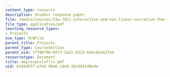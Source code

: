 ```yaml
---
content_type: resource
description: Student response paper.
file: /media/courses/21w-765j-interactive-and-non-linear-narrative-theory-and-practice-spring-2004/61d4d97fe74290a61de920c603148e4e_meprespnslxflrs.pdf
file_type: application/pdf
learning_resource_types:
- Projects
ocw_type: OCWFile
parent_title: Projects
parent_type: CourseSection
parent_uid: 17f80790-6573-2a22-b323-8a6c6e3417ed
resourcetype: Document
title: meprespnslxflrs.pdf
uid: 61d4d97f-e742-90a6-1de9-20c603148e4e
---
```

